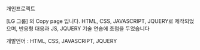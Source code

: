 개인프로젝트 

[LG 그룹] 의 Copy page 입니다.
HTML, CSS, JAVASCRIPT, JQUERY로 제작되었으며,
반응형 대응과 JS, JQUERY 기술 연습에 초첨을 두었습니다

개발언어 : HTML, CSS, JAVASCRIPT, JQUERY 
